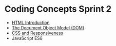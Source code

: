 # Coding Concepts Sprint 2 
* [HTML Introduction](./Introduction_to_HTML.md)
* [The Document Object Model (DOM)](./The_Document_Object_Model_DOM.md)
* [CSS and Responsiveness](./Introduction_to_CSS.md)
* JavaScript ES6
